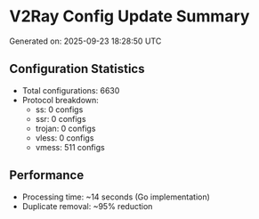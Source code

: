 # V2Ray Config Update Summary
Generated on: 2025-09-23 18:28:50 UTC

## Configuration Statistics
- Total configurations: 6630
- Protocol breakdown:
  - ss: 0 configs
  - ssr: 0 configs
  - trojan: 0 configs
  - vless: 0 configs
  - vmess: 511 configs

## Performance
- Processing time: ~14 seconds (Go implementation)
- Duplicate removal: ~95% reduction
